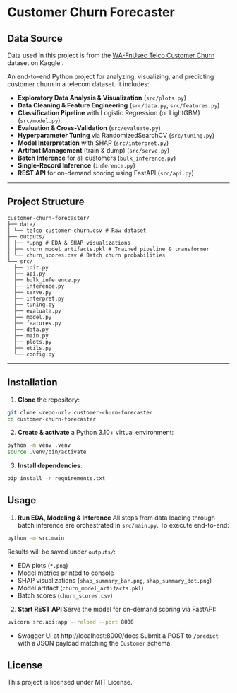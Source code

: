 # Customer Churn Forecaster

## Data Source

Data used in this project is from the [WA-FnUsec Telco Customer Churn](https://www.kaggle.com/datasets/palashfendarkar/wa-fnusec-telcocustomerchurn) dataset on Kaggle .

An end-to-end Python project for analyzing, visualizing, and predicting customer churn in a telecom dataset. It includes:

- **Exploratory Data Analysis & Visualization** (`src/plots.py`)  
- **Data Cleaning & Feature Engineering** (`src/data.py`, `src/features.py`)  
- **Classification Pipeline** with Logistic Regression (or LightGBM) (`src/model.py`)  
- **Evaluation & Cross-Validation** (`src/evaluate.py`)  
- **Hyperparameter Tuning** via RandomizedSearchCV (`src/tuning.py`)  
- **Model Interpretation** with SHAP (`src/interpret.py`)  
- **Artifact Management** (train & dump) (`src/serve.py`)  
- **Batch Inference** for all customers (`bulk_inference.py`)  
- **Single-Record Inference** (`inference.py`)  
- **REST API** for on-demand scoring using FastAPI (`src/api.py`)  

---

## Project Structure
```
customer-churn-forecaster/
├── data/
│ └── telco-customer-churn.csv # Raw dataset
├── outputs/
│ ├── *.png # EDA & SHAP visualizations
│ ├── churn_model_artifacts.pkl # Trained pipeline & transformer
│ └── churn_scores.csv # Batch churn probabilities
└── src/
  ├── init.py
  ├── api.py 
  ├── bulk_inference.py 
  ├── inference.py 
  ├── serve.py 
  ├── interpret.py 
  ├── tuning.py 
  ├── evaluate.py 
  ├── model.py 
  ├── features.py 
  ├── data.py
  ├── main.py
  ├── plots.py
  ├── utils.py
  └── config.py
```

---

## Installation

1. **Clone** the repository:
  ```bash
  git clone <repo-url> customer-churn-forecaster
  cd customer-churn-forecaster
  ```

2. **Create & activate** a Python 3.10+ virtual environment:
  ```bash
  python -m venv .venv
  source .venv/bin/activate
  ```

3. **Install dependencies**:
  ```bash
  pip install -r requirements.txt
  ```

## Usage

1. **Run EDA, Modeling & Inference**
All steps from data loading through batch inference are orchestrated in `src/main.py`. To execute end-to-end:
  ```bash
  python -m src.main
  ```

Results will be saved under `outputs/`:
- EDA plots (`*.png`)
- Model metrics printed to console
- SHAP visualizations (`shap_summary_bar.png`, `shap_summary_dot.png`)
- Model artifact (`churn_model_artifacts.pkl`)
- Batch scores (`churn_scores.csv`)

2. **Start REST API**
Serve the model for on-demand scoring via FastAPI:
  ```bash
  uvicorn src.api:app --reload --port 8000
  ```

- Swagger UI at http://localhost:8000/docs
Submit a POST to `/predict` with a JSON payload matching the `Customer` schema.

## License
This project is licensed under MIT License.